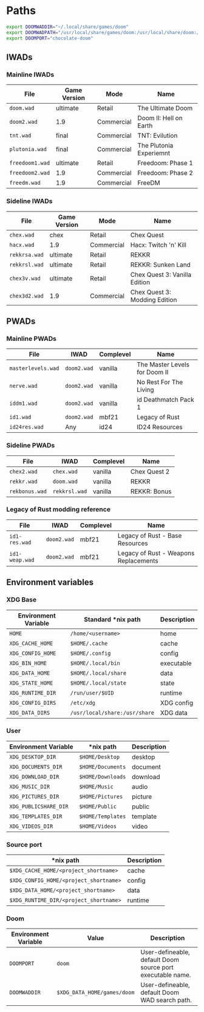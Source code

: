 # Paths

```bash
export DOOMWADDIR="~/.local/share/games/doom"
export DOOMWADPATH="/usr/local/share/games/doom:/usr/local/share/doom:/usr/share/games/doom:/usr/share/doom"
export DOOMPORT="chocolate-doom"
```

## IWADs

### Mainline IWADs

| File            | Game Version | Mode       | Name                    |
|-----------------|--------------|------------|-------------------------|
| `doom.wad`      | ultimate     | Retail     | The Ultimate Doom       |
| `doom2.wad`     | 1.9          | Commercial | Doom II: Hell on Earth  |
| `tnt.wad`       | final        | Commercial | TNT: Evilution          |
| `plutonia.wad`  | final        | Commercial | The Plutonia Experiemnt |
| `freedoom1.wad` | ultimate     | Retail     | Freedoom: Phase 1       |
| `freedoom2.wad` | 1.9          | Commercial | Freedoom: Phase 2       |
| `freedm.wad`    | 1.9          | Commercial | FreeDM                  |

### Sideline IWADs

| File            | Game Version | Mode       | Name                          |
|-----------------|--------------|------------|-------------------------------|
| `chex.wad`      | chex         | Retail     | Chex Quest                    |
| `hacx.wad`      | 1.9          | Commercial | Hacx: Twitch 'n' Kill         |
| `rekkrsa.wad`   | ultimate     | Retail     | REKKR                         |
| `rekkrsl.wad`   | ultimate     | Retail     | REKKR: Sunken Land            |
| `chex3v.wad`    | ultimate     | Retail     | Chex Quest 3: Vanilla Edition |
| `chex3d2.wad`   | 1.9          | Commercial | Chex Quest 3: Modding Edition |


## PWADs

### Mainline PWADs

| File               | IWAD        | Complevel | Name                          |
|--------------------|-------------|-----------|-------------------------------|
| `masterlevels.wad` | `doom2.wad` | vanilla   | The Master Levels for Doom II |
| `nerve.wad`        | `doom2.wad` | vanilla   | No Rest For The Living        |
| `iddm1.wad`        | `doom2.wad` | vanilla   | id Deathmatch Pack 1          |
| `id1.wad`          | `doom2.wad` | mbf21     | Legacy of Rust                |
| `id24res.wad`      | Any         | id24      | ID24 Resources                |

### Sideline PWADs

| File           | IWAD          | Complevel | Name         |
|----------------|---------------|-----------|--------------|
| `chex2.wad`    | `chex.wad`    | vanilla   | Chex Quest 2 |
| `rekkr.wad`    | `doom.wad`    | vanilla   | REKKR        |
| `rekbonus.wad` | `rekkrsl.wad` | vanilla   | REKKR: Bonus |

### Legacy of Rust modding reference

| File               | IWAD        | Complevel | Name                                  |
|--------------------|-------------|-----------|---------------------------------------|
| `id1-res.wad`      | `doom2.wad` | mbf21     | Legacy of Rust - Base Resources       |
| `id1-weap.wad`     | `doom2.wad` | mbf21     | Legacy of Rust - Weapons Replacements |

## Environment variables

### XDG Base

| Environment Variable | Standard *nix path            | Description |
|----------------------|-------------------------------|-------------|
| `HOME`               | `/home/<username>`            | home        |
| `XDG_CACHE_HOME`     | `$HOME/.cache`                | cache       |
| `XDG_CONFIG_HOME`    | `$HOME/.config`               | config      |
| `XDG_BIN_HOME`       | `$HOME/.local/bin`            | executable  |
| `XDG_DATA_HOME`      | `$HOME/.local/share`          | data        |
| `XDG_STATE_HOME`     | `$HOME/.local/state`          | state       |
| `XDG_RUNTIME_DIR`    | `/run/user/$UID`              | runtime     |
| `XDG_CONFIG_DIRS`    | `/etc/xdg`                    | XDG config  |
| `XDG_DATA_DIRS`      | `/usr/local/share:/usr/share` | XDG data    |

### User

| Environment Variable  | *nix path         | Description |
|-----------------------|-------------------|-------------|
| `XDG_DESKTOP_DIR`     | `$HOME/Desktop`   | desktop     |
| `XDG_DOCUMENTS_DIR`   | `$HOME/Documents` | document    |
| `XDG_DOWNLOAD_DIR`    | `$HOME/Downloads` | download    |
| `XDG_MUSIC_DIR`       | `$HOME/Music`     | audio       |
| `XDG_PICTURES_DIR`    | `$HOME/Pictures`  | picture     |
| `XDG_PUBLICSHARE_DIR` | `$HOME/Public`    | public      |
| `XDG_TEMPLATES_DIR`   | `$HOME/Templates` | template    |
| `XDG_VIDEOS_DIR`      | `$HOME/Videos`    | video       |

### Source port

| *nix path                              | Description |
|----------------------------------------|-------------|
| `$XDG_CACHE_HOME/<project_shortname>`  | cache       |
| `$XDG_CONFIG_HOME/<project_shortname>` | config      |
| `$XDG_DATA_HOME/<project_shortname>`   | data        |
| `$XDG_RUNTIME_DIR/<project_shortname>` | runtime     |

### Doom

| Environment Variable | Value                       | Description |
|----------------------|-----------------------------|-------------|
| `DOOMPORT`           | `doom`                      | User-defineable, default Doom source port executable name. |
| `DOOMWADDIR`         | `$XDG_DATA_HOME/games/doom` | User-defineable, default Doom WAD search path. |
